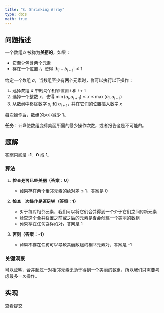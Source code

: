 ```yaml
---
title: "B. Shrinking Array"
type: docs
math: true
---
```


## 问题描述

一个数组 $b$ 被称为**美丽的**，如果：
-   它至少包含两个元素
-   存在一个位置 $i$，使得 $|b_i - b_{i+1}| \leq 1$

给定一个数组 $a$，当数组至少有两个元素时，你可以执行以下操作：

1.  选择数组 $a$ 中的两个相邻位置 $i$ 和 $i+1$
2.  选择一个整数 $x$，使得 $\min(a_i, a_{i+1}) \leq x \leq \max(a_i, a_{i+1})$
3.  从数组中移除数字 $a_i$ 和 $a_{i+1}$，并在它们的位置插入数字 $x$

每次操作后，数组的大小减少 1。

**任务**：计算使数组变得美丽所需的最少操作次数，或者报告这是不可能的。

## 题解

答案只能是 **-1**、**0** 或 **1**。

### 算法

1.  **检查是否已经美丽（答案：0）**
    -   如果存在两个相邻元素的绝对差 ≤ 1，答案是 0

2.  **检查一次操作是否足够（答案：1）**
    -   对于每对相邻元素，我们可以将它们合并得到一个介于它们之间的新元素
    -   检查这个合并位置之前或之后的元素是否会创建一个美丽的数组
    -   如果存在任何这样的对，答案是 1

3.  **否则（答案：-1）**
    -   如果不存在任何可以导致美丽数组的相邻元素对，答案是 -1

### 关键洞察

可以证明，合并超过一对相邻元素无助于得到一个美丽的数组，所以我们只需要考虑最多一次操作。

## 实现

[查看提交](https://codeforces.com/contest/2112/submission/327449200)